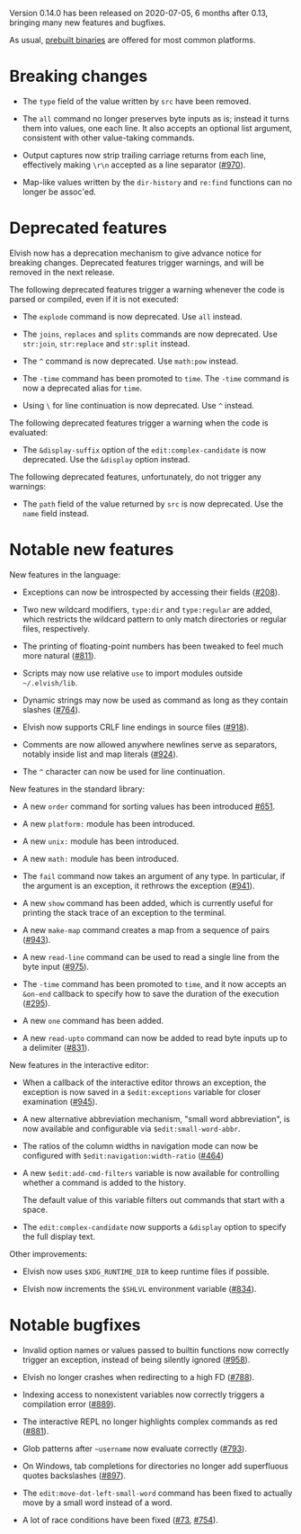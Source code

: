 Version 0.14.0 has been released on 2020-07-05, 6 months after 0.13, bringing
many new features and bugfixes.

As usual, [prebuilt binaries](https://elv.sh/get) are offered for most common
platforms.

# Breaking changes

-   The `type` field of the value written by `src` have been removed.

-   The `all` command no longer preserves byte inputs as is; instead it turns
    them into values, one each line. It also accepts an optional list argument,
    consistent with other value-taking commands.

-   Output captures now strip trailing carriage returns from each line,
    effectively making `\r\n` accepted as a line separator
    ([#970](https://b.elv.sh/970)).

-   Map-like values written by the `dir-history` and `re:find` functions can no
    longer be assoc'ed.

# Deprecated features

Elvish now has a deprecation mechanism to give advance notice for breaking
changes. Deprecated features trigger warnings, and will be removed in the next
release.

The following deprecated features trigger a warning whenever the code is parsed
or compiled, even if it is not executed:

-   The `explode` command is now deprecated. Use `all` instead.

-   The `joins`, `replaces` and `splits` commands are now deprecated. Use
    `str:join`, `str:replace` and `str:split` instead.

-   The `^` command is now deprecated. Use `math:pow` instead.

-   The `-time` command has been promoted to `time`. The `-time` command is now
    a deprecated alias for `time`.

-   Using `\` for line continuation is now deprecated. Use `^` instead.

The following deprecated features trigger a warning when the code is evaluated:

-   The `&display-suffix` option of the `edit:complex-candidate` is now
    deprecated. Use the `&display` option instead.

The following deprecated features, unfortunately, do not trigger any warnings:

-   The `path` field of the value returned by `src` is now deprecated. Use the
    `name` field instead.

# Notable new features

New features in the language:

-   Exceptions can now be introspected by accessing their fields
    ([#208](https://b.elv.sh/208)).

-   Two new wildcard modifiers, `type:dir` and `type:regular` are added, which
    restricts the wildcard pattern to only match directories or regular files,
    respectively.

-   The printing of floating-point numbers has been tweaked to feel much more
    natural ([#811](https://b.elv.sh/811)).

-   Scripts may now use relative `use` to import modules outside
    `~/.elvish/lib`.

-   Dynamic strings may now be used as command as long as they contain slashes
    ([#764](https://b.elv.sh/764)).

-   Elvish now supports CRLF line endings in source files
    ([#918](https://b.elv.sh/918)).

-   Comments are now allowed anywhere newlines serve as separators, notably
    inside list and map literals ([#924](https://b.elv.sh/924)).

-   The `^` character can now be used for line continuation.

New features in the standard library:

-   A new `order` command for sorting values has been introduced
    [#651](https://b.elv.sh/651).

-   A new `platform:` module has been introduced.

-   A new `unix:` module has been introduced.

-   A new `math:` module has been introduced.

-   The `fail` command now takes an argument of any type. In particular, if the
    argument is an exception, it rethrows the exception
    ([#941](https://b.elv.sh/941)).

-   A new `show` command has been added, which is currently useful for printing
    the stack trace of an exception to the terminal.

-   A new `make-map` command creates a map from a sequence of pairs
    ([#943](https://b.elv.sh/943)).

-   A new `read-line` command can be used to read a single line from the byte
    input ([#975](https://b.elv.sh/975)).

-   The `-time` command has been promoted to `time`, and it now accepts an
    `&on-end` callback to specify how to save the duration of the execution
    ([#295](https://b.elv.sh/295)).

-   A new `one` command has been added.

-   A new `read-upto` command can now be added to read byte inputs up to a
    delimiter ([#831](https://b.elv.sh/831)).

New features in the interactive editor:

-   When a callback of the interactive editor throws an exception, the exception
    is now saved in a `$edit:exceptions` variable for closer examination
    ([#945](https://b.elv.sh/945)).

-   A new alternative abbreviation mechanism, "small word abbreviation", is now
    available and configurable via `$edit:small-word-abbr`.

-   The ratios of the column widths in navigation mode can now be configured
    with `$edit:navigation:width-ratio` ([#464](https://b.elv.sh/464))

-   A new `$edit:add-cmd-filters` variable is now available for controlling
    whether a command is added to the history.

    The default value of this variable filters out commands that start with a
    space.

-   The `edit:complex-candidate` now supports a `&display` option to specify the
    full display text.

Other improvements:

-   Elvish now uses `$XDG_RUNTIME_DIR` to keep runtime files if possible.

-   Elvish now increments the `$SHLVL` environment variable
    ([#834](https://b.elv.sh/834)).

# Notable bugfixes

-   Invalid option names or values passed to builtin functions now correctly
    trigger an exception, instead of being silently ignored
    ([#958](https://b.elv.sh/958)).

-   Elvish no longer crashes when redirecting to a high FD
    ([#788](https://b.elv.sh/788)).

-   Indexing access to nonexistent variables now correctly triggers a
    compilation error ([#889](https://b.elv.sh/889)).

-   The interactive REPL no longer highlights complex commands as red
    ([#881](https://b.elv.sh/881)).

-   Glob patterns after `~username` now evaluate correctly
    ([#793](https://b.elv.sh/793)).

-   On Windows, tab completions for directories no longer add superfluous quotes
    backslashes ([#897](https://b.elv.sh/897)).

-   The `edit:move-dot-left-small-word` command has been fixed to actually move
    by a small word instead of a word.

-   A lot of race conditions have been fixed ([#73](https://b.elv.sh),
    [#754](https://b.elv.sh/754)).
